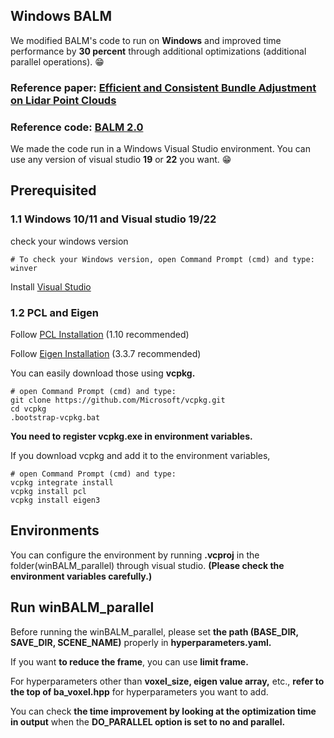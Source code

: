 <p align="center">
  
  <b><h2>Windows BALM</h2></b>
</p>

We modified BALM's code to run on **Windows** and improved time performance by **30 percent** through additional optimizations (additional parallel operations). 😁

### Reference paper: [Efficient and Consistent Bundle Adjustment on Lidar Point Clouds](https://arxiv.org/pdf/2209.08854)
### Reference code: [BALM 2.0](https://github.com/hku-mars/BALM)

We made the code run in a Windows Visual Studio environment. You can use any version of visual studio **19** or **22** you want. 😁


## Prerequisited

### 1.1 Windows 10/11 and Visual studio 19/22

check your windows version

```
# To check your Windows version, open Command Prompt (cmd) and type:
winver
```

Install [Visual Studio](https://visualstudio.microsoft.com/ko/downloads/)

### 1.2 PCL and Eigen

Follow [PCL Installation](https://pointclouds.org/) (1.10 recommended)

Follow [Eigen Installation](https://eigen.tuxfamily.org/index.php?title=Main_Page) (3.3.7 recommended)

You can easily download those using **vcpkg.**

```
# open Command Prompt (cmd) and type:
git clone https://github.com/Microsoft/vcpkg.git
cd vcpkg
.bootstrap-vcpkg.bat
```

**You need to register vcpkg.exe in environment variables.**

If you download vcpkg and add it to the environment variables,
```
# open Command Prompt (cmd) and type:
vcpkg integrate install
vcpkg install pcl
vcpkg install eigen3
```


## Environments 
You can configure the environment by running **.vcproj** in the folder(winBALM_parallel) through visual studio. **(Please check the environment variables carefully.)**

## Run winBALM_parallel
Before running the winBALM_parallel, please set **the path (BASE_DIR, SAVE_DIR, SCENE_NAME)** properly in **hyperparameters.yaml.**

If you want **to reduce the frame**, you can use **limit frame.**

For hyperparameters other than **voxel_size, eigen value array,** etc., **refer to the top of ba_voxel.hpp** for hyperparameters you want to add.

You can check **the time improvement by looking at the optimization time in output** when the **DO_PARALLEL option is set to no and parallel.**
